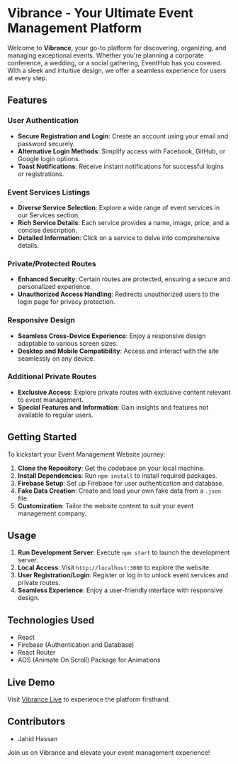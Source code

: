 # Vibrance - Your Ultimate Event Management Platform

Welcome to **Vibrance**, your go-to platform for discovering, organizing, and managing exceptional events. Whether you're planning a corporate conference, a wedding, or a social gathering, EventHub has you covered. With a sleek and intuitive design, we offer a seamless experience for users at every step.

## Features

### User Authentication
- **Secure Registration and Login**: Create an account using your email and password securely.
- **Alternative Login Methods**: Simplify access with Facebook, GitHub, or Google login options.
- **Toast Notifications**: Receive instant notifications for successful logins or registrations.

### Event Services Listings
- **Diverse Service Selection**: Explore a wide range of event services in our Services section.
- **Rich Service Details**: Each service provides a name, image, price, and a concise description.
- **Detailed Information**: Click on a service to delve into comprehensive details.

### Private/Protected Routes
- **Enhanced Security**: Certain routes are protected, ensuring a secure and personalized experience.
- **Unauthorized Access Handling**: Redirects unauthorized users to the login page for privacy protection.

### Responsive Design
- **Seamless Cross-Device Experience**: Enjoy a responsive design adaptable to various screen sizes.
- **Desktop and Mobile Compatibility**: Access and interact with the site seamlessly on any device.

### Additional Private Routes
- **Exclusive Access**: Explore private routes with exclusive content relevant to event management.
- **Special Features and Information**: Gain insights and features not available to regular users.

## Getting Started

To kickstart your Event Management Website journey:

1. **Clone the Repository**: Get the codebase on your local machine.
2. **Install Dependencies**: Run `npm install` to install required packages.
3. **Firebase Setup**: Set up Firebase for user authentication and database.
4. **Fake Data Creation**: Create and load your own fake data from a `.json` file.
5. **Customization**: Tailor the website content to suit your event management company.

## Usage

1. **Run Development Server**: Execute `npm start` to launch the development server.
2. **Local Access**: Visit `http://localhost:3000` to explore the website.
3. **User Registration/Login**: Register or log in to unlock event services and private routes.
4. **Seamless Experience**: Enjoy a user-friendly interface with responsive design.

## Technologies Used

- React
- Firebase (Authentication and Database)
- React Router
- AOS (Animate On Scroll) Package for Animations

## Live Demo

Visit [Vibrance Live](https://cultural-vibrance-website.web.app/) to experience the platform firsthand.

## Contributors

- Jahid Hassan

Join us on Vibrance and elevate your event management experience!
